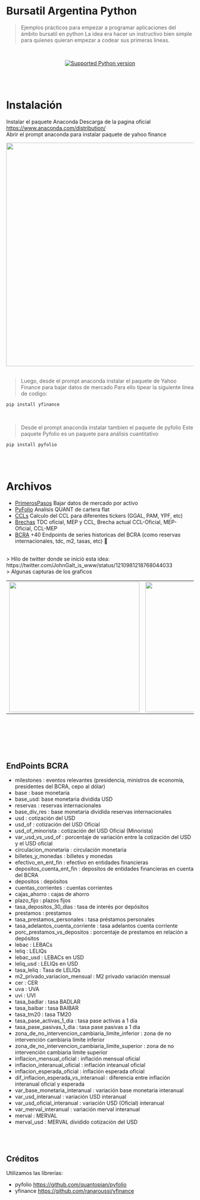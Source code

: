 # Bursatil Argentina Python
> Ejemplos prácticos para empezar a programar aplicaciones del ámbito bursatil en python
La idea era hacer un instructivo bien simple para quienes quieran empezar a codear sus primeras lineas. 

<br>
<div align="center">
  
[![Supported Python version](https://img.shields.io/pypi/pyversions/tensorflow-graphics.svg)](https://pypi.org/project/tensorflow-graphics/)

</div>


<br><br>
# Instalación

Instalar el paquete Anaconda
Descarga de la pagina oficial https://www.anaconda.com/distribution/
<br>Abrir el prompt anaconda para instalar paquete de yahoo finance

<div align="center">
  <img border="0"  src="https://pbs.twimg.com/media/EM5FAeIWoAEtDT-?format=jpg&name=large" width="600">
</div>

<br>

> Luego, desde el prompt anaconda instalar el paquete de Yahoo Finance para bajar datos de mercado
> Para ello tipear la siguiente linea de codigo:

```sh
pip install yfinance
```
<br>


> Desde el prompt anaconda instalar tambien el paquete de pyfolio
Este paquete Pyfolio es un paquete para análisis cuantitativo


```sh
pip install pyfolio
```

<br><br>
# Archivos

* [PrimerosPasos](https://github.com/gauss314/Bursatil-Argentina-Python/blob/master/analisis%20activo.py) Bajar datos de mercado por activo
* [PyFolio](https://github.com/gauss314/Bursatil-Argentina-Python/blob/master/cartera%20pyfolio.py) Analisis QUANT de cartera flat
* [CCLs](https://github.com/gauss314/Bursatil-Argentina-Python/blob/master/ccls.py) Calculo del CCL para diferentes tickers (GGAL, PAM, YPF, etc)
* [Brechas](https://github.com/gauss314/Bursatil-Argentina-Python/blob/master/brechas.py) TDC oficial, MEP y CCL, Brecha actual CCL-Oficial, MEP-Oficial, CCL-MEP
* [BCRA](https://github.com/gauss314/Bursatil-Argentina-Python/blob/master/bcra.py) +40 Endpoints de series historicas del BCRA (como reservas internacionales, tdc, m2, tasas, etc) 🚀

<br>
> Hilo de twitter donde se inició esta idea: 
https://twitter.com/JohnGalt_is_www/status/1210981218768044033

<br>
> Algunas capturas de los graficos
<table>
  <tr>
    <td><img src="https://pbs.twimg.com/media/EM5FHfVXYAEWrmM?format=jpg&name=medium" width="350"></td>
    <td><img src="https://pbs.twimg.com/media/EM5FH6lW4AMKkR2?format=jpg&name=medium" width="350"></td>
    <td><img src="https://pbs.twimg.com/media/EM5FIXhXUAYOjpe?format=jpg&name=medium" width="350"></td>
  </tr>
</table>
<br><br>


<br><br>
## EndPoints BCRA

- milestones : eventos relevantes (presidencia, ministros de economía, presidentes del BCRA, cepo al dólar)
- base : base monetaria
- base_usd: base monetaria dividida USD
- reservas : reservas internacionales
- base_div_res : base monetaria dividida reservas internacionales
- usd : cotización del USD
- usd_of : cotización del USD Oficial
- usd_of_minorista : cotización del USD Oficial (Minorista)
- var_usd_vs_usd_of : porcentaje de variación entre la cotización del USD y el USD oficial
- circulacion_monetaria : circulación monetaria
- billetes_y_monedas : billetes y monedas
- efectivo_en_ent_fin : efectivo en entidades financieras
- depositos_cuenta_ent_fin : depositos de entidades financieras en cuenta del BCRA
- depositos : depósitos
- cuentas_corrientes : cuentas corrientes
- cajas_ahorro : cajas de ahorro
- plazo_fijo : plazos fijos
- tasa_depositos_30_dias : tasa de interés por depósitos
- prestamos : prestamos
- tasa_prestamos_personales : tasa préstamos personales
- tasa_adelantos_cuenta_corriente : tasa adelantos cuenta corriente
- porc_prestamos_vs_depositos : porcentaje de prestamos en relación a depósitos
- lebac : LEBACs
- leliq : LELIQs
- lebac_usd : LEBACs en USD
- leliq_usd : LELIQs en USD
- tasa_leliq : Tasa de LELIQs
- m2_privado_variacion_mensual : M2 privado variación mensual
- cer : CER
- uva : UVA
- uvi : UVI
- tasa_badlar : tasa BADLAR
- tasa_baibar : tasa BAIBAR
- tasa_tm20 : tasa TM20
- tasa_pase_activas_1_dia : tasa pase activas a 1 día
- tasa_pase_pasivas_1_dia : tasa pase pasivas a 1 día
- zona_de_no_intervencion_cambiaria_limite_inferior : zona de no intervención cambiaria límite inferior
- zona_de_no_intervencion_cambiaria_limite_superior : zona de no intervención cambiaria límite superior
- inflacion_mensual_oficial : inflación mensual oficial
- inflacion_interanual_oficial : inflación inteanual oficial
- inflacion_esperada_oficial : inflación esperada oficial
- dif_inflacion_esperada_vs_interanual : diferencia entre inflación interanual oficial y esperada
- var_base_monetaria_interanual : variación base monetaria interanual
- var_usd_interanual : variación USD interanual
- var_usd_oficial_interanual : variación USD (Oficial) interanual
- var_merval_interanual : variación merval interanual
- merval : MERVAL
- merval_usd : MERVAL dividido cotización del USD




<br><br>

## Créditos

Utilizamos las librerías:
- pyfolio https://github.com/quantopian/pyfolio
- yfinance https://github.com/ranaroussi/yfinance
